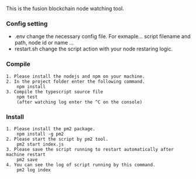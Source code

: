 This is the fusion blockchain node watching tool.

### Config setting
- .env
	change the necessary config file. 
	For exmaple...
		script filename and path,
		node id or name
		...
- restart.sh
	change the script action with your node restaring logic.

### Compile
	1. Please install the nodejs and npm on your machine.
	2. In the project folder enter the following command.
		npm install
	3. Compile the typescript source file
		npm test
		(after watching log enter the ^C on the console)

### Install
	1. Please install the pm2 package.
		npm install -g pm2
	2. Please start the script by pm2 tool.
		pm2 start index.js
	3. Please save the script running to restart automatically after machine restart 
		pm2 save
	4. You can see the log of script running by this command.
		pm2 log index

	